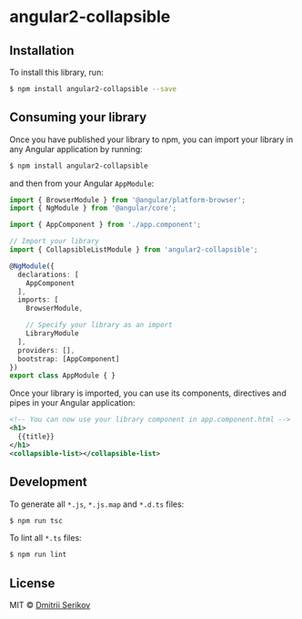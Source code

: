 # angular2-collapsible

## Installation

To install this library, run:

```bash
$ npm install angular2-collapsible --save
```

## Consuming your library

Once you have published your library to npm, you can import your library in any Angular application by running:

```bash
$ npm install angular2-collapsible
```

and then from your Angular `AppModule`:

```typescript
import { BrowserModule } from '@angular/platform-browser';
import { NgModule } from '@angular/core';

import { AppComponent } from './app.component';

// Import your library
import { CollapsibleListModule } from 'angular2-collapsible';

@NgModule({
  declarations: [
    AppComponent
  ],
  imports: [
    BrowserModule,

    // Specify your library as an import
    LibraryModule
  ],
  providers: [],
  bootstrap: [AppComponent]
})
export class AppModule { }
```

Once your library is imported, you can use its components, directives and pipes in your Angular application:

```xml
<!-- You can now use your library component in app.component.html -->
<h1>
  {{title}}
</h1>
<collapsible-list></collapsible-list>
```

## Development

To generate all `*.js`, `*.js.map` and `*.d.ts` files:

```bash
$ npm run tsc
```

To lint all `*.ts` files:

```bash
$ npm run lint
```

## License

MIT © [Dmitrii Serikov](mailto:dmitrii.serikov@gmail.com)
